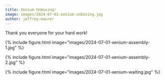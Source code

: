 ```yaml
---
title: Xenium Unboxing!
image: images/2024-07-01-xenium-unboxing.jpg
author: jeffrey-maurer
---
```


Thank you everyone for your hard work!

{%
  include figure.html
  image="images/2024-07-01-xenium-assembly-1.jpg"
%}

{%
  include figure.html
  image="images/2024-07-01-xenium-assembly-2.jpg"
%}

{%
  include figure.html
  image="images/2024-07-01-xenium-waiting.jpg"
%}